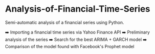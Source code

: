 # Analysis-of-Financial-Time-Series
Semi-automatic analysis of a financial series using Python. 

➡️  Importing a financial time series via Yahoo Finance API 
➡️  Preliminary analysis of the series 
➡️  Search for the best ARIMA + GARCH model 
➡️  Comparison of the model found with Facebook's Prophet model


